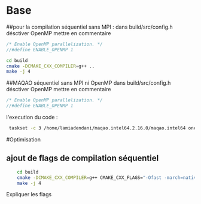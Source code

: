 # Base 
##pour la compilation séquentiel sans MPI :
dans build/src/config.h
désctiver OpenMP
mettre en commentaire 
```c
/* Enable OpenMP parallelization. */
//#define ENABLE_OPENMP 1
```
```bash
cd build
cmake -DCMAKE_CXX_COMPILER=g++ ..
make -j 4
```
##MAQAO séquentiel sans MPI ni OpenMP
dans build/src/config.h
désctiver OpenMP
mettre en commentaire 
```c
/* Enable OpenMP parallelization. */
//#define ENABLE_OPENMP 1
```
l'execution du code : 
```bash
 taskset -c 3 /home/lamiadendani/maqao.intel64.2.16.0/maqao.intel64 oneview -R1 -- ./miniqmc -g " 2 2 2"
```
#Optimisation 
## ajout de flags de compilation séquentiel
```bash
	cd build
	cmake -DCMAKE_CXX_COMPILER=g++ CMAKE_CXX_FLAGS="-Ofast -march=native -finline-functions -funroll-loops -ftree-loop-vectorize -ftree-vectorize" ..  
    make -j 4
```
Expliquer les flags
